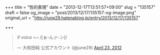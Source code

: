 +++
title = "性的表現"
date = "2013-12-17T13:51:57+09:00"
slug = "135157"
draft = false
og_image = "post/2013/12/17/135157-og-image.png"
original_url = "http://june29.hatenablog.jp/entry/2013/12/17/135157"

+++

<p></p>
<blockquote class="twitter-tweet" lang="en">
<p>if voice =~ /[ぁ-んァ-ン]/</p>—  大和田純 公式アカウント (@june29) <a href="https://twitter.com/june29/statuses/194403806409261056">April 23, 2012</a>
</blockquote>
<script async src="//platform.twitter.com/widgets.js" charset="utf-8"></script>
